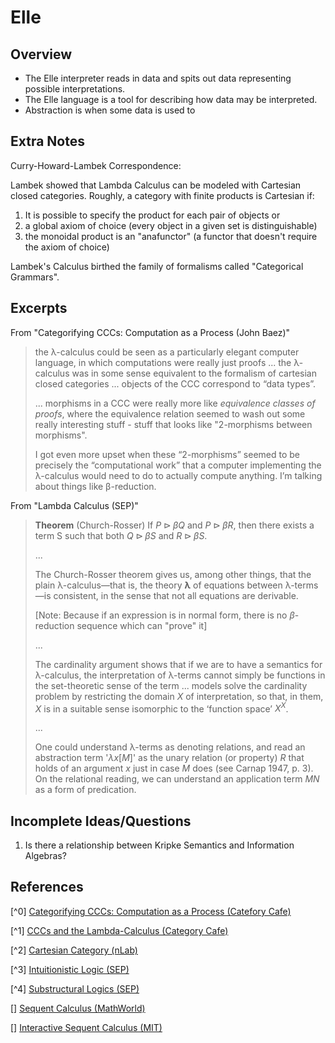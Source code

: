 # Elle

## Overview

* The Elle interpreter reads in data and spits out data representing possible interpretations.
* The Elle language is a tool for describing how data may be interpreted.
* Abstraction is when some data is used to 



## Extra Notes

Curry-Howard-Lambek Correspondence:

Lambek showed that Lambda Calculus can be modeled with Cartesian closed categories. Roughly, a category with finite products is Cartesian if:

1. It is possible to specify the product for each pair of objects or
2. a global axiom of choice (every object in a given set is distinguishable)
3. the monoidal product is an "anafunctor" (a functor that doesn't require the axiom of choice)

Lambek's Calculus birthed the family of formalisms called "Categorical Grammars".



## Excerpts

From "Categorifying CCCs: Computation as a Process (John Baez)"

> the λ-calculus could be seen as a particularly elegant computer language, in which computations were really just proofs ... the λ-calculus was in some sense equivalent to the formalism of cartesian closed categories ... objects of the CCC correspond to “data types”. 
>
> ... morphisms in a CCC were really more like *equivalence classes of proofs*, where the equivalence relation seemed to wash out some really interesting stuff - stuff that looks like "2-morphisms between morphisms".
>
> I got even more upset when these “2-morphisms” seemed to be precisely the “computational work” that a computer implementing the λ-calculus would need to do to actually compute anything. I’m talking about things like β-reduction.

From "Lambda Calculus (SEP)"

> **Theorem** (Church-Rosser) If $P \triangleright βQ$ and $P \triangleright β R$, then there exists a term S such that both $Q \triangleright βS$ and $R \triangleright βS$.
>
> ...
>
> The Church-Rosser theorem gives us, among other things, that the plain λ-calculus—that is, the theory **λ** of equations between λ-terms—is consistent, in the sense that not all equations are derivable.
>
> [Note: Because if an expression is in normal form, there is no $\beta$-reduction sequence which can "prove" it]
>
> ...
>
> The cardinality argument shows that if we are to have a semantics for λ-calculus, the interpretation of λ-terms cannot simply be functions in the set-theoretic sense of the term ... models solve the cardinality problem by restricting the domain $X$ of interpretation, so that, in them, $X$ is in a suitable sense isomorphic to the ‘function space’ $X^X$.
>
> ...
>
> One could understand λ-terms as denoting relations, and read an abstraction term '$λx[M]$' as the unary relation (or property) $R$ that holds of an argument $x$ just in case $M$ does (see Carnap 1947, p. 3). On the relational reading, we can understand an application term $MN$ as a form of predication. 



## Incomplete Ideas/Questions

1. Is there a relationship between Kripke Semantics and Information Algebras?



## References

[^0] [Categorifying CCCs: Computation as a Process (Catefory Cafe)](https://golem.ph.utexas.edu/category/2006/08/categorifying_cccs_seeing_comp.html)

[^1] [CCCs and the Lambda-Calculus (Category Cafe)](https://golem.ph.utexas.edu/category/2006/08/cartesian_closed_categories_an_1.html)

[^2] [Cartesian Category (nLab)](https://ncatlab.org/nlab/show/cartesian+monoidal+category)

[^3] [Intuitionistic Logic (SEP)](https://plato.stanford.edu/entries/logic-intuitionistic/#KriSemForIntLog)

[^4] [Substructural Logics (SEP)](https://plato.stanford.edu/entries/logic-substructural/)

[] [Sequent Calculus (MathWorld)](https://mathworld.wolfram.com/SequentCalculus.html)

[] [Interactive Sequent Calculus (MIT)](http://logitext.mit.edu/tutorial)